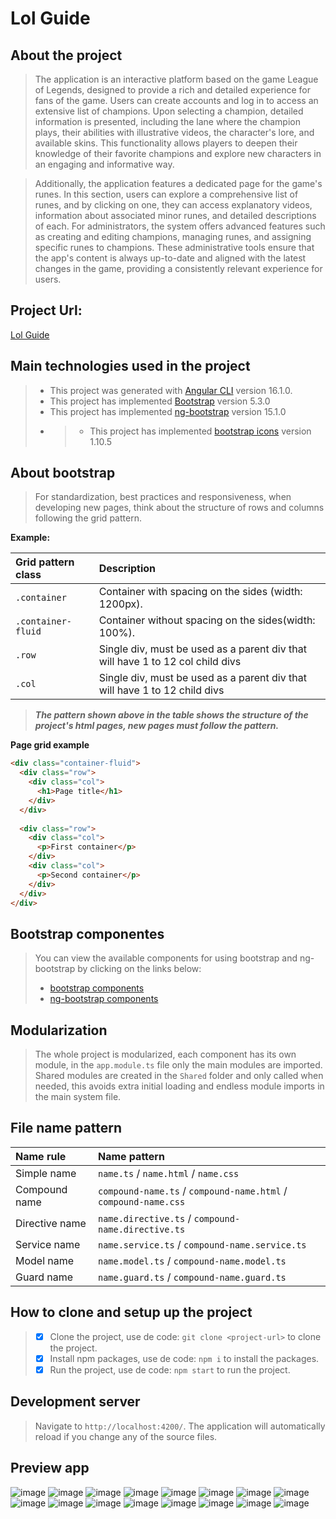 # Lol Guide

## About the project
>The application is an interactive platform based on the game League of Legends, designed to provide a rich and detailed experience for fans of the game. Users can create accounts and log in to access an extensive list of champions. Upon selecting a champion, detailed information is presented, including the lane where the champion plays, their abilities with illustrative videos, the character's lore, and available skins. This functionality allows players to deepen their knowledge of their favorite champions and explore new characters in an engaging and informative way.

>Additionally, the application features a dedicated page for the game's runes. In this section, users can explore a comprehensive list of runes, and by clicking on one, they can access explanatory videos, information about associated minor runes, and detailed descriptions of each. For administrators, the system offers advanced features such as creating and editing champions, managing runes, and assigning specific runes to champions. These administrative tools ensure that the app's content is always up-to-date and aligned with the latest changes in the game, providing a consistently relevant experience for users.

## Project Url:
[Lol Guide](https://lol-guide-web.web.app)

## Main technologies used in the project
>* This project was generated with [Angular CLI](https://github.com/angular/angular-cli) version 16.1.0.
>* This project has implemented [Bootstrap](https://getbootstrap.com) version 5.3.0
>* This project has implemented [ng-bootstrap](https://ng-bootstrap.github.io/) version 15.1.0
>* >* This project has implemented [bootstrap icons](https://icons.getbootstrap.com/) version 1.10.5

## About bootstrap
>For standardization, best practices and responsiveness, when developing new pages, think about the structure of rows and columns following the grid pattern.

**Example:**

| Grid pattern class | Description                                                                    |
|:-------------------|:-------------------------------------------------------------------------------|
| `.container`       | Container with spacing on the sides (width: 1200px).                           |
| `.container-fluid` | Container without spacing on the sides(width: 100%).                           |
| `.row`             | Single div, must be used as a parent div that will have 1 to 12 col child divs |
| `.col`             | Single div, must be used as a parent div that will have 1 to 12 child divs     | 

>***The pattern shown above in the table shows the structure of the project's html pages, new pages must follow the pattern.***

**Page grid example**

~~~html
<div class="container-fluid">
  <div class="row">
    <div class="col">
      <h1>Page title</h1>
    </div>
  </div>
  
  <div class="row">
    <div class="col">
      <p>First container</p>
    </div>
    <div class="col">
      <p>Second container</p>
    </div>
  </div>
</div>
~~~

## Bootstrap componentes
>You can view the available components for using bootstrap and ng-bootstrap by clicking on the links below:
>* [bootstrap components](https://getbootstrap.com/docs/5.3/components)
>* [ng-bootstrap components](https://ng-bootstrap.github.io/#/components)

## Modularization
>The whole project is modularized, each component has its own module, in the `app.module.ts`
> file only the main modules are imported. Shared modules are created in the `Shared`
> folder and only called when needed, this avoids extra initial loading and endless module imports in the main system file.

## File name pattern
| Name rule      | Name pattern                                                    |
|:---------------|:----------------------------------------------------------------|
| Simple name    | `name.ts` / `name.html` / `name.css`                            |
| Compound name  | `compound-name.ts` / `compound-name.html` / `compound-name.css` |
| Directive name | `name.directive.ts` / `compound-name.directive.ts`              |
| Service name   | `name.service.ts` / `compound-name.service.ts`                  | 
| Model name     | `name.model.ts` / `compound-name.model.ts`                      | 
| Guard name     | `name.guard.ts` / `compound-name.guard.ts`                      | 

## How to clone and setup up the project
> - [x] Clone the project, use de code: `git clone <project-url>` to clone the project.
> - [x] Install npm packages, use de code: `npm i` to install the packages.
> - [x] Run the project, use de code: `npm start` to run the project.

## Development server
> Navigate to `http://localhost:4200/`. The application will automatically reload if you change any of the source files.

## Preview app
![image](https://github.com/Jhoncosta08/lol-guide/blob/master/src/assets/preview-one.png)
![image](https://github.com/Jhoncosta08/lol-guide/blob/master/src/assets/preview-two.png)
![image](https://github.com/Jhoncosta08/lol-guide/blob/master/src/assets/preview-three.png)
![image](https://github.com/Jhoncosta08/lol-guide/blob/master/src/assets/preview-four.png)
![image](https://github.com/Jhoncosta08/lol-guide/blob/master/src/assets/preview-five.png)
![image](https://github.com/Jhoncosta08/lol-guide/blob/master/src/assets/preview-six.png)
![image](https://github.com/Jhoncosta08/lol-guide/blob/master/src/assets/preview-seven.png)
![image](https://github.com/Jhoncosta08/lol-guide/blob/master/src/assets/preview-eight.png)
![image](https://github.com/Jhoncosta08/lol-guide/blob/master/src/assets/preview-nine.png)
![image](https://github.com/Jhoncosta08/lol-guide/blob/master/src/assets/preview-ten.png)
![image](https://github.com/Jhoncosta08/lol-guide/blob/master/src/assets/preview-twelve.png)
![image](https://github.com/Jhoncosta08/lol-guide/blob/master/src/assets/preview-13.png)
![image](https://github.com/Jhoncosta08/lol-guide/blob/master/src/assets/preview-admin-1.png)
![image](https://github.com/Jhoncosta08/lol-guide/blob/master/src/assets/preview-admin-2.png)
![image](https://github.com/Jhoncosta08/lol-guide/blob/master/src/assets/preview-admin-3.png)
![image](https://github.com/Jhoncosta08/lol-guide/blob/master/src/assets/preview-admin-4.png)
